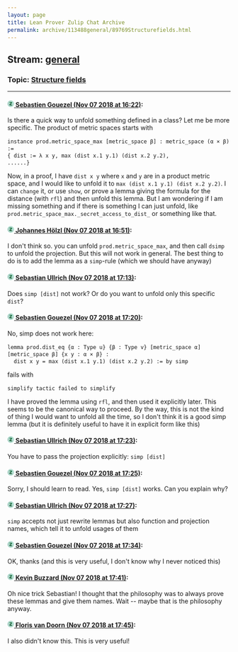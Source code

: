 ```yaml
---
layout: page
title: Lean Prover Zulip Chat Archive 
permalink: archive/113488general/89769Structurefields.html
---
```


## Stream: [general](index.html)
### Topic: [Structure fields](89769Structurefields.html)

---

#### [![Click to go to Zulip](../../assets/img/zulip2.png) Sebastien Gouezel (Nov 07 2018 at 16:22)](https://leanprover.zulipchat.com/#narrow/stream/113488-general/topic/Structure%20fields/near/146965379):
Is there a quick way to unfold something defined in a class? Let me be more specific. The product of metric spaces starts with
```lean
instance prod.metric_space_max [metric_space β] : metric_space (α × β) :=
{ dist := λ x y, max (dist x.1 y.1) (dist x.2 y.2),
......}
```
Now, in a proof, I have `dist x y` where `x` and `y` are in a product metric space, and I would like to unfold it to `max (dist x.1 y.1) (dist x.2 y.2)`. 
I can `change` it, or use `show`, or prove a lemma giving the formula for the distance (with `rfl`) and then unfold this lemma. But I am wondering if I am missing something and if there is something I can just unfold, like `prod.metric_space_max._secret_access_to_dist_` or something like that.

#### [![Click to go to Zulip](../../assets/img/zulip2.png) Johannes Hölzl (Nov 07 2018 at 16:51)](https://leanprover.zulipchat.com/#narrow/stream/113488-general/topic/Structure%20fields/near/146967395):
I don't think so. you can unfold `prod.metric_space_max`, and then call `dsimp` to unfold the projection. But this will not work in general. The best thing to do is to add the lemma as a `simp`-rule (which we should have anyway)

#### [![Click to go to Zulip](../../assets/img/zulip2.png) Sebastian Ullrich (Nov 07 2018 at 17:13)](https://leanprover.zulipchat.com/#narrow/stream/113488-general/topic/Structure%20fields/near/146968934):
Does `simp [dist]` not work? Or do you want to unfold only this specific `dist`?

#### [![Click to go to Zulip](../../assets/img/zulip2.png) Sebastien Gouezel (Nov 07 2018 at 17:20)](https://leanprover.zulipchat.com/#narrow/stream/113488-general/topic/Structure%20fields/near/146969406):
No, simp does not work here:
```lean
lemma prod.dist_eq {α : Type u} {β : Type v} [metric_space α] [metric_space β] {x y : α × β} :
  dist x y = max (dist x.1 y.1) (dist x.2 y.2) := by simp
```
fails with
```
simplify tactic failed to simplify
```
I have proved the lemma using `rfl`, and then used it explicitly later. This seems to be the canonical way to proceed. By the way, this is not the kind of thing I would want to unfold all the time, so I don't think it is a good simp lemma (but it is definitely useful to have it in explicit form like this)

#### [![Click to go to Zulip](../../assets/img/zulip2.png) Sebastian Ullrich (Nov 07 2018 at 17:23)](https://leanprover.zulipchat.com/#narrow/stream/113488-general/topic/Structure%20fields/near/146969573):
You have to pass the projection explicitly: `simp [dist]`

#### [![Click to go to Zulip](../../assets/img/zulip2.png) Sebastien Gouezel (Nov 07 2018 at 17:25)](https://leanprover.zulipchat.com/#narrow/stream/113488-general/topic/Structure%20fields/near/146969749):
Sorry, I should learn to read. Yes, `simp [dist]` works. Can you explain why?

#### [![Click to go to Zulip](../../assets/img/zulip2.png) Sebastian Ullrich (Nov 07 2018 at 17:27)](https://leanprover.zulipchat.com/#narrow/stream/113488-general/topic/Structure%20fields/near/146969913):
`simp` accepts not just rewrite lemmas but also function and projection names, which tell it to unfold usages of them

#### [![Click to go to Zulip](../../assets/img/zulip2.png) Sebastien Gouezel (Nov 07 2018 at 17:34)](https://leanprover.zulipchat.com/#narrow/stream/113488-general/topic/Structure%20fields/near/146970400):
OK, thanks (and this is very useful, I don't know why I never noticed this)

#### [![Click to go to Zulip](../../assets/img/zulip2.png) Kevin Buzzard (Nov 07 2018 at 17:41)](https://leanprover.zulipchat.com/#narrow/stream/113488-general/topic/Structure%20fields/near/146970867):
Oh nice trick Sebastian! I thought that the philosophy was to always prove these lemmas and give them names. Wait -- maybe that is the philosophy anyway.

#### [![Click to go to Zulip](../../assets/img/zulip2.png) Floris van Doorn (Nov 07 2018 at 17:45)](https://leanprover.zulipchat.com/#narrow/stream/113488-general/topic/Structure%20fields/near/146971122):
I also didn't know this. This is very useful!


